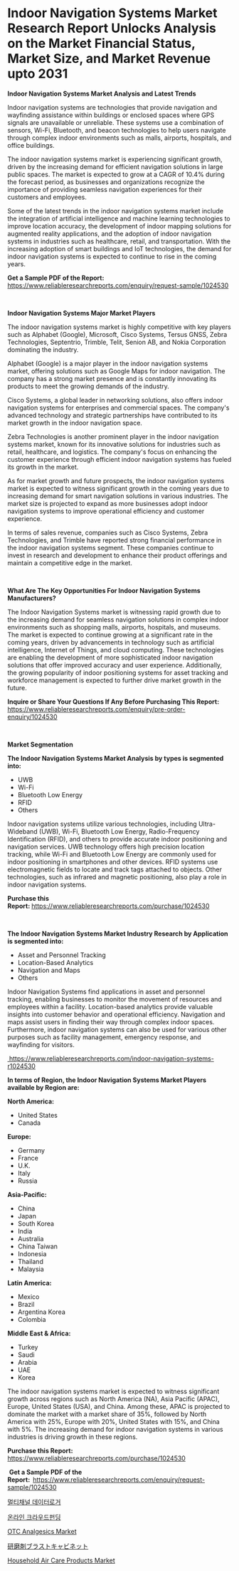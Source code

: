 <p><h1>Indoor Navigation Systems Market Research Report Unlocks Analysis on the Market Financial Status, Market Size, and Market Revenue upto 2031</h1></p><p><strong>Indoor Navigation Systems Market Analysis and Latest Trends</strong></p>
<p><p>Indoor navigation systems are technologies that provide navigation and wayfinding assistance within buildings or enclosed spaces where GPS signals are unavailable or unreliable. These systems use a combination of sensors, Wi-Fi, Bluetooth, and beacon technologies to help users navigate through complex indoor environments such as malls, airports, hospitals, and office buildings.</p><p>The indoor navigation systems market is experiencing significant growth, driven by the increasing demand for efficient navigation solutions in large public spaces. The market is expected to grow at a CAGR of 10.4% during the forecast period, as businesses and organizations recognize the importance of providing seamless navigation experiences for their customers and employees.</p><p>Some of the latest trends in the indoor navigation systems market include the integration of artificial intelligence and machine learning technologies to improve location accuracy, the development of indoor mapping solutions for augmented reality applications, and the adoption of indoor navigation systems in industries such as healthcare, retail, and transportation. With the increasing adoption of smart buildings and IoT technologies, the demand for indoor navigation systems is expected to continue to rise in the coming years.</p></p>
<p><strong>Get a Sample PDF of the Report:&nbsp;</strong> <a href="https://www.reliableresearchreports.com/enquiry/request-sample/1024530">https://www.reliableresearchreports.com/enquiry/request-sample/1024530</a></p>
<p>&nbsp;</p>
<p><strong>Indoor Navigation Systems Major Market Players</strong></p>
<p><p>The indoor navigation systems market is highly competitive with key players such as Alphabet (Google), Microsoft, Cisco Systems, Tersus GNSS, Zebra Technologies, Septentrio, Trimble, Telit, Senion AB, and Nokia Corporation dominating the industry. </p><p>Alphabet (Google) is a major player in the indoor navigation systems market, offering solutions such as Google Maps for indoor navigation. The company has a strong market presence and is constantly innovating its products to meet the growing demands of the industry. </p><p>Cisco Systems, a global leader in networking solutions, also offers indoor navigation systems for enterprises and commercial spaces. The company's advanced technology and strategic partnerships have contributed to its market growth in the indoor navigation space.</p><p>Zebra Technologies is another prominent player in the indoor navigation systems market, known for its innovative solutions for industries such as retail, healthcare, and logistics. The company's focus on enhancing the customer experience through efficient indoor navigation systems has fueled its growth in the market.</p><p>As for market growth and future prospects, the indoor navigation systems market is expected to witness significant growth in the coming years due to increasing demand for smart navigation solutions in various industries. The market size is projected to expand as more businesses adopt indoor navigation systems to improve operational efficiency and customer experience.</p><p>In terms of sales revenue, companies such as Cisco Systems, Zebra Technologies, and Trimble have reported strong financial performance in the indoor navigation systems segment. These companies continue to invest in research and development to enhance their product offerings and maintain a competitive edge in the market.</p></p>
<p>&nbsp;</p>
<p><strong>What Are The Key Opportunities For Indoor Navigation Systems Manufacturers?</strong></p>
<p><p>The Indoor Navigation Systems market is witnessing rapid growth due to the increasing demand for seamless navigation solutions in complex indoor environments such as shopping malls, airports, hospitals, and museums. The market is expected to continue growing at a significant rate in the coming years, driven by advancements in technology such as artificial intelligence, Internet of Things, and cloud computing. These technologies are enabling the development of more sophisticated indoor navigation solutions that offer improved accuracy and user experience. Additionally, the growing popularity of indoor positioning systems for asset tracking and workforce management is expected to further drive market growth in the future.</p></p>
<p><strong>Inquire or Share Your Questions If Any Before Purchasing This Report:</strong> <a href="https://www.reliableresearchreports.com/enquiry/pre-order-enquiry/1024530">https://www.reliableresearchreports.com/enquiry/pre-order-enquiry/1024530</a></p>
<p>&nbsp;</p>
<p><strong>Market Segmentation</strong></p>
<p><strong>The Indoor Navigation Systems Market Analysis by types is segmented into:</strong></p>
<p><ul><li>UWB</li><li>Wi-Fi</li><li>Bluetooth Low Energy</li><li>RFID</li><li>Others</li></ul></p>
<p><p>Indoor navigation systems utilize various technologies, including Ultra-Wideband (UWB), Wi-Fi, Bluetooth Low Energy, Radio-Frequency Identification (RFID), and others to provide accurate indoor positioning and navigation services. UWB technology offers high precision location tracking, while Wi-Fi and Bluetooth Low Energy are commonly used for indoor positioning in smartphones and other devices. RFID systems use electromagnetic fields to locate and track tags attached to objects. Other technologies, such as infrared and magnetic positioning, also play a role in indoor navigation systems.</p></p>
<p><strong>Purchase this Report:&nbsp;</strong><a href="https://www.reliableresearchreports.com/purchase/1024530">https://www.reliableresearchreports.com/purchase/1024530</a></p>
<p>&nbsp;</p>
<p><strong>The Indoor Navigation Systems Market Industry Research by Application is segmented into:</strong></p>
<p><ul><li>Asset and Personnel Tracking</li><li>Location-Based Analytics</li><li>Navigation and Maps</li><li>Others</li></ul></p>
<p><p>Indoor Navigation Systems find applications in asset and personnel tracking, enabling businesses to monitor the movement of resources and employees within a facility. Location-based analytics provide valuable insights into customer behavior and operational efficiency. Navigation and maps assist users in finding their way through complex indoor spaces. Furthermore, indoor navigation systems can also be used for various other purposes such as facility management, emergency response, and wayfinding for visitors.</p></p>
<p><a href="https://www.reliableresearchreports.com/indoor-navigation-systems-r1024530">&nbsp;https://www.reliableresearchreports.com/indoor-navigation-systems-r1024530</a></p>
<p><strong>In terms of Region, the Indoor Navigation Systems Market Players available by Region are:</strong></p>
<p>
    <p> <strong> North America: </strong>
        <ul>
            <li>United States</li>
            <li>Canada</li>
        </ul>
        </p> 
    <p> <strong> Europe: </strong>
        <ul>
            <li>Germany</li>
            <li>France</li>
            <li>U.K.</li>
            <li>Italy</li>
            <li>Russia</li>
        </ul>
        </p> 
    <p> <strong> Asia-Pacific: </strong>
        <ul>
            <li>China</li>
            <li>Japan</li>
            <li>South Korea</li>
            <li>India</li>
            <li>Australia</li>
            <li>China Taiwan</li>
            <li>Indonesia</li>
            <li>Thailand</li>
            <li>Malaysia</li>
        </ul>
        </p> 
    <p> <strong> Latin America: </strong>
        <ul>
            <li>Mexico</li>
            <li>Brazil</li>
            <li>Argentina Korea</li>
            <li>Colombia</li>
        </ul>
        </p> 
    <p> <strong> Middle East & Africa: </strong>
        <ul>
            <li>Turkey</li>
            <li>Saudi</li>
            <li>Arabia</li>
            <li>UAE</li>
            <li>Korea</li>
        </ul>
    </p>
    </p>
<p><p>The indoor navigation systems market is expected to witness significant growth across regions such as North America (NA), Asia Pacific (APAC), Europe, United States (USA), and China. Among these, APAC is projected to dominate the market with a market share of 35%, followed by North America with 25%, Europe with 20%, United States with 15%, and China with 5%. The increasing demand for indoor navigation systems in various industries is driving growth in these regions.</p></p>
<p><strong>Purchase this Report: </strong><a href="https://www.reliableresearchreports.com/purchase/1024530">https://www.reliableresearchreports.com/purchase/1024530</a></p>
<p>&nbsp;<strong>Get a Sample PDF of the Report:&nbsp;&nbsp;</strong><a href="https://www.reliableresearchreports.com/enquiry/request-sample/1024530">https://www.reliableresearchreports.com/enquiry/request-sample/1024530</a></p>
<p><strong></strong></p>
<p><p><a href="https://github.com/bvubpqd5241630/Market-Research-Report-List-2/blob/main/815699950153.md">멀티채널 데이터로거</a></p><p><a href="https://medium.com/@bennyuigleyjks/%EC%98%A8%EB%9D%BC%EC%9D%B8-%ED%81%AC%EB%9D%BC%EC%9A%B0%EB%93%9C%ED%8E%80%EB%94%A9-%EC%8B%9C%EC%9E%A5-%EC%A0%90%EC%9C%A0%EC%9C%A8-%EB%B3%80%ED%99%94-%EB%B0%8F-%EC%8B%9C%EC%9E%A5-%EC%84%B1%EC%9E%A5-%EA%B2%BD%ED%96%A5-2024%EB%85%84-2031%EB%85%84-388c1917fbc5">온라인 크라우드펀딩</a></p><p><a href="https://www.linkedin.com/pulse/otc-analgesics-market-size-outlook-forecast-2024-2031-ihrie">OTC Analgesics Market</a></p><p><a href="https://medium.com/@carolynsparkly/%E7%A0%94%E7%A3%A8%E3%83%96%E3%83%A9%E3%82%B9%E3%83%88%E3%82%AD%E3%83%A3%E3%83%93%E3%83%8D%E3%83%83%E3%83%88%E5%B8%82%E5%A0%B4%E3%81%A7%E3%81%AF-%E5%B8%82%E5%A0%B4%E3%82%B7%E3%82%A7%E3%82%A2-%E3%82%B5%E3%82%A4%E3%82%BA-%E3%81%8A%E3%82%88%E3%81%B32031%E5%B9%B4%E3%81%BE%E3%81%A7%E3%81%AE%E4%BA%88%E6%B8%AC%E3%81%AB%E7%84%A6%E7%82%B9%E3%82%92%E5%BD%93%E3%81%A6%E3%81%A6%E3%81%84%E3%81%BE%E3%81%99-3a9c32103912">研磨剤ブラストキャビネット</a></p><p><a href="https://www.linkedin.com/pulse/household-air-care-products-market-size-cagr-trends-2024-2030-5f6jf?trackingId=7BmYBGXqlH4jxsfm687V7g%3D%3D">Household Air Care Products Market</a></p></p>